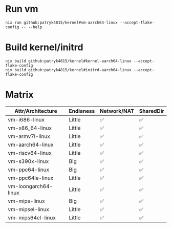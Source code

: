 
# Run vm
```
nix run github:patryk4815/kernel#vm-aarch64-linux --accept-flake-config -- --help
```

# Build kernel/initrd
```
nix build github:patryk4815/kernel#kernel-aarch64-linux --accept-flake-config
nix build github:patryk4815/kernel#initrd-aarch64-linux --accept-flake-config
```

# Matrix
| Attr/Architecture    | Endianess | Network/NAT | SharedDir |
|----------------------|-----------|-------------|------------|
| vm-i686-linux        | Little    | ✅          | ✅         |
| vm-x86_64-linux      | Little    | ✅          | ✅         |
| vm-armv7l-linux      | Little    | ✅          | ✅         |
| vm-aarch64-linux     | Little    | ✅          | ✅         |
| vm-riscv64-linux     | Little    | ✅          | ✅         |
| vm-s390x-linux       | Big       | ✅          | ✅         |
| vm-ppc64-linux       | Big       | ✅          | ✅         |
| vm-ppc64le-linux     | Little    | ✅          | ✅         |
| vm-loongarch64-linux | Little    | ✅          | ✅         |
| vm-mips-linux        | Big       | ✅          | ✅         |
| vm-mipsel-linux      | Little    | ✅          | ✅         |
| vm-mips64el-linux    | Little    | ✅          | ✅         |
